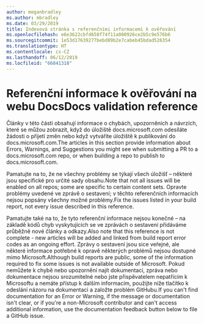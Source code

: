 ```yaml
---
author: meganbradley
ms.author: mbradley
ms.date: 03/29/2019
title: Indexová stránka s referenčními informacemi k ověřování
ms.openlocfilehash: e6e3622cbfd650f74f11a080926ce2b5c9e576b6
ms.sourcegitcommit: 1e53d17639277bebd89b2e7cabeb45bdad526354
ms.translationtype: HT
ms.contentlocale: cs-CZ
ms.lasthandoff: 06/12/2019
ms.locfileid: "66841318"
---
```

# <a name="docs-validation-reference"></a><span data-ttu-id="8f590-102">Referenční informace k ověřování na webu Docs</span><span class="sxs-lookup"><span data-stu-id="8f590-102">Docs validation reference</span></span>

<span data-ttu-id="8f590-103">Články v této části obsahují informace o chybách, upozorněních a návrzích, které se můžou zobrazit, když do úložiště docs.microsoft.com odesíláte žádosti o přijetí změn nebo když vytváříte úložiště k publikování do docs.microsoft.com.</span><span class="sxs-lookup"><span data-stu-id="8f590-103">The articles in this section provide information about Errors, Warnings, and Suggestions you might see when submitting a PR to a docs.microsoft.com repo, or when building a repo to publish to docs.microsoft.com.</span></span>

<span data-ttu-id="8f590-104">Pamatujte na to, že ne všechny problémy se týkají všech úložišť – některé jsou specifické pro určité sady obsahu.</span><span class="sxs-lookup"><span data-stu-id="8f590-104">Note that not all issues will be enabled on all repos; some are specific to certain content sets.</span></span> <span data-ttu-id="8f590-105">Opravte problémy uvedené ve zprávě o sestavení; v těchto referenčních informacích nejsou popsány všechny možné problémy.</span><span class="sxs-lookup"><span data-stu-id="8f590-105">Fix the issues listed in your build report, not every issue described in this reference.</span></span>

<span data-ttu-id="8f590-106">Pamatujte také na to, že tyto referenční informace nejsou konečné – na základě kódů chyb vyskytujících se ve zprávách o sestavení přidáváme průběžně nové články a odkazy.</span><span class="sxs-lookup"><span data-stu-id="8f590-106">Also note that this reference is not complete - new articles will be added and linked from build report error codes as an ongoing effort.</span></span> <span data-ttu-id="8f590-107">Zprávy o sestavení jsou sice veřejné, ale některé informace potřebné k opravě některých problémů nejsou dostupné mimo Microsoft.</span><span class="sxs-lookup"><span data-stu-id="8f590-107">Although build reports are public, some of the information required to fix some issues is not available outside of Microsoft.</span></span> <span data-ttu-id="8f590-108">Pokud nemůžete k chybě nebo upozornění najít dokumentaci, zpráva nebo dokumentace nejsou srozumitelné nebo jste přispěvatelem nepatřícím k Microsoftu a nemáte přístup k dalším informacím, použijte níže tlačítko k odeslání názoru na dokumentaci a založte problém GitHubu.</span><span class="sxs-lookup"><span data-stu-id="8f590-108">If you can't find documentation for an Error or Warning, if the message or documentation isn't clear, or if you're a non-Microsoft contributor and can't access additional information, use the documentation feedback button below to file a GitHub issue.</span></span>